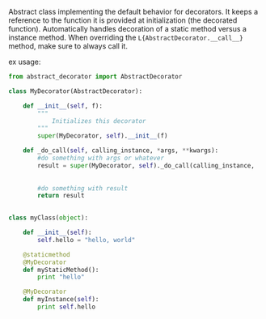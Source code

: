 Abstract class implementing the default behavior for decorators.
It keeps a reference to the function it is provided at initialization (the decorated function).
Automatically handles decoration of a static method versus a instance method.
When overriding the ```L{AbstractDecorator.__call__}``` method, make sure to always call it.

ex usage:
```python
from abstract_decorator import AbstractDecorator

class MyDecorator(AbstractDecorator):

    def __init__(self, f):
        """
            Initializes this decorator
        """
        super(MyDecorator, self).__init__(f)

    def _do_call(self, calling_instance, *args, **kwargs):
        #do something with args or whatever
        result = super(MyDecorator, self)._do_call(calling_instance,
                                                                        *args,
                                                                        **kwargs)
        #do something with result
        return result

        
class myClass(object):

    def __init__(self):
        self.hello = "hello, world"

    @staticmethod
    @MyDecorator
    def myStaticMethod():
        print "hello"

    @MyDecorator
    def myInstance(self):
        print self.hello
```
